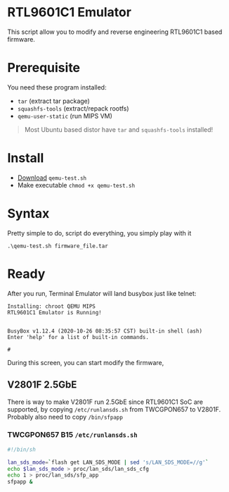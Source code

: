 # RTL9601C1 Emulator
This script allow you to modify and reverse engineering RTL9601C1 based firmware.

# Prerequisite
You need these program installed:
* `tar` (extract tar package)
* `squashfs-tools` (extract/repack rootfs)
* `qemu-user-static` (run MIPS VM)

> Most Ubuntu based distor have `tar` and `squashfs-tools` installed!

# Install
* [Download](https://github.com/Anime4000/RTL9601C1/raw/main/Tools/emulator/qemu-test.sh) `qemu-test.sh`
* Make executable `chmod +x qemu-test.sh`

# Syntax
Pretty simple to do, script do everything, you simply play with it

```
.\qemu-test.sh firmware_file.tar
```

# Ready
After you run, Terminal Emulator will land busybox just like telnet:
```
Installing: chroot QEMU MIPS
RTL9601C1 Emulator is Running!


BusyBox v1.12.4 (2020-10-26 08:35:57 CST) built-in shell (ash)
Enter 'help' for a list of built-in commands.

# 

```

During this screen, you can start modify the firmware,

## V2801F 2.5GbE
There is way to make V2801F run 2.5GbE since RTL9601C1 SoC are supported, by copying `/etc/runlansds.sh` from TWCGPON657 to V2801F. Probably also need to copy `/bin/sfpapp`

### TWCGPON657 B15 `/etc/runlansds.sh`
```sh
#!/bin/sh

lan_sds_mode=`flash get LAN_SDS_MODE | sed 's/LAN_SDS_MODE=//g'`
echo $lan_sds_mode > proc/lan_sds/lan_sds_cfg
echo 1 > proc/lan_sds/sfp_app
sfpapp &
```
